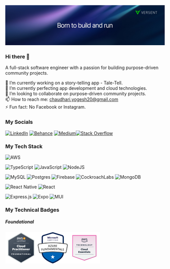 <img src="./profile-cover.jpeg" />

### Hi there 👋
A full-stack software engineer with a passion for building purpose-driven community projects.


🔭 I’m currently working on a story-telling app - Tale-Tell.<br>
🌱 I’m currently perfecting app development and cloud technologies.<br>
👯 I’m looking to collaborate on purpose-driven community projects.<br>
📫 How to reach me: chaudhari.yogesh20@gmail.com<br>
⚡ Fun fact: No Facebook or Instagram.


### My Socials
[![LinkedIn](https://img.shields.io/badge/LinkedIn-%230077B5.svg?logo=linkedin&logoColor=white)](https://linkedin.com/in/yogeshwar-chaudhari-354227150) [![Behance](https://img.shields.io/badge/Behance-1769ff?logo=behance&logoColor=white)](https://behance.net/yogeshwar-chaudhari-20) [![Medium](https://img.shields.io/badge/Medium-12100E?logo=medium&logoColor=white)](https://medium.com/@yogeshwar-chaudhari-20)[![Stack Overflow](https://img.shields.io/badge/-Stackoverflow-FE7A16?logo=stack-overflow&logoColor=white)](https://stackoverflow.com/users/8186303) 

### My Tech Stack
![AWS](https://img.shields.io/badge/AWS-%23FF9900.svg?style=for-the-badge&logo=amazon-aws&logoColor=white)

![TypeScript](https://img.shields.io/badge/typescript-%23007ACC.svg?style=for-the-badge&logo=typescript&logoColor=white) ![JavaScript](https://img.shields.io/badge/javascript-%23323330.svg?style=for-the-badge&logo=javascript&logoColor=%23F7DF1E) ![NodeJS](https://img.shields.io/badge/node.js-6DA55F?style=for-the-badge&logo=node.js&logoColor=white)

![MySQL](https://img.shields.io/badge/mysql-%2300000f.svg?style=for-the-badge&logo=mysql&logoColor=white) ![Postgres](https://img.shields.io/badge/postgres-%23316192.svg?style=for-the-badge&logo=postgresql&logoColor=white) ![Firebase](https://img.shields.io/badge/firebase-%23039BE5.svg?style=for-the-badge&logo=firebase) ![CockroachLabs](https://img.shields.io/badge/Cockroach%20Labs-6933FF?style=for-the-badge&logo=Cockroach%20Labs&logoColor=white) ![MongoDB](https://img.shields.io/badge/MongoDB-%234ea94b.svg?style=for-the-badge&logo=mongodb&logoColor=white)

![React Native](https://img.shields.io/badge/react_native-%2320232a.svg?style=for-the-badge&logo=react&logoColor=%2361DAFB) ![React](https://img.shields.io/badge/react-%2320232a.svg?style=for-the-badge&logo=react&logoColor=%2361DAFB)

![Express.js](https://img.shields.io/badge/express.js-%23404d59.svg?style=for-the-badge&logo=express&logoColor=%2361DAFB) ![Expo](https://img.shields.io/badge/expo-1C1E24?style=for-the-badge&logo=expo&logoColor=#D04A37) ![MUI](https://img.shields.io/badge/MUI-%230081CB.svg?style=for-the-badge&logo=mui&logoColor=white) 

### My Technical Badges
##### Foundational
<img height="100px" src="./aws-cloud-practitioner-badge.png" /><img height="100px" src="./microsoft-azure-cloud-fundamentals-badge.png" /><img height="100px" src="./aws-cloud-essentials-badge.png" />
